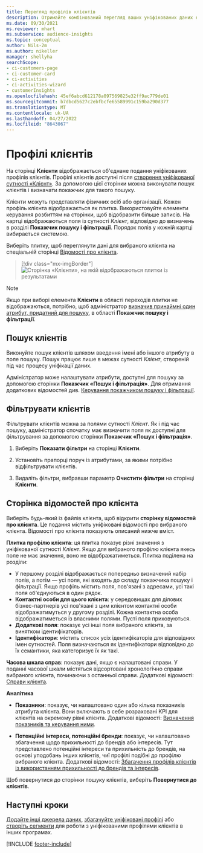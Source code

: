 ```yaml
---
title: Перегляд профілів клієнтів
description: Отримайте комбінований перегляд ваших уніфікованих даних клієнтів.
ms.date: 09/30/2021
ms.reviewer: mhart
ms.subservice: audience-insights
ms.topic: conceptual
author: Nils-2m
ms.author: nikeller
manager: shellyha
searchScope:
- ci-customers-page
- ci-customer-card
- ci-activities
- ci-activities-wizard
- customerInsights
ms.openlocfilehash: 45ef6abcd612178a097569825e32ff9ac779de01
ms.sourcegitcommit: b7dbcd5627c2ebfbcfe65589991c159ba290d377
ms.translationtype: MT
ms.contentlocale: uk-UA
ms.lasthandoff: 04/27/2022
ms.locfileid: "8643067"
---
```

# <a name="customer-profiles"></a>Профілі клієнтів

На сторінці **Клієнти** відображається об'єднане подання уніфікованих профілів клієнтів. Профілі клієнтів доступні після [створення уніфікованої сутності «Клієнт»](data-unification.md). За допомогою цієї сторінки можна виконувати пошук клієнтів і визначати покажчик для такого пошуку.

Клієнти можуть представляти фізичних осіб або організації. Кожен профіль клієнта відображається як плитка. Використовуйте елементи керування розбиттям на сторінки, щоб відобразити більше записів. На картці відображаються поля із сутності *Клієнт*, відповідно до визначень в розділі **Покажчик пошуку і фільтрації**. Порядок полів у кожній картці вибирається системою.

Виберіть плитку, щоб переглянути дані для вибраного клієнта на спеціальній сторінці [Відомості про клієнта](customer-profiles.md#customer-details-page).

> [!div class="mx-imgBorder"] 
> ![Сторінка «Клієнти», на якій відображаються плитки із результатами](media/customers-page-result-tiles-B2C.png "Сторінка «Клієнти», на якій відображаються плитки із результатами")

> [!NOTE]
> Якщо при виборі елемента **Клієнти** в області переходів плитки не відображаються, потрібно, щоб адміністратор [визначив принаймні один атрибут, придатний для пошуку](search-filter-index.md), в області **Покажчик пошуку і фільтрації**.

## <a name="search-for-customers"></a>Пошук клієнтів

Виконуйте пошук клієнтів шляхом введення імені або іншого атрибуту в поле пошуку. Пошук працює лише в межах сутності _Клієнт_, створеній під час процесу уніфікації даних.

Адміністратор може налаштувати атрибути, доступні для пошуку за допомогою сторінки **Покажчик «Пошук і фільтрація»**. Для отримання додаткових відомостей див. [Керування покажчиком пошуку і фільтрації](search-filter-index.md).

## <a name="filter-customers"></a>Фільтрувати клієнтів

Фільтрувати клієнтів можна за полями сутності _Клієнт_. Як і під час пошуку, адміністратор спочатку має визначити поля як доступні для фільтрування за допомогою сторінки **Покажчик «Пошук і фільтрація»**.

1. Виберіть **Показати фільтри** на сторінці **Клієнти**.

1. Установіть прапорці поруч із атрибутами, за якими потрібно відфільтрувати клієнтів.

1. Видаліть фільтри, вибравши параметр **Очистити фільтри** на сторінці **Клієнти**.

## <a name="customer-details-page"></a>Сторінка відомостей про клієнта

Виберіть будь-який із файлів клієнта, щоб відкрити **сторінку відомостей про клієнта**. Це подання містить уніфіковані відомості про вибраного клієнта. Відомості про клієнта показують описаний нижче вміст.

**Плитка профілю клієнта**: ця плитка показує різні значення з уніфікованої сутності _Клієнт_. Якщо для вибраного профілю клієнта якесь поле не має значення, воно не відображатиметься. Плитка поділена на розділи:  
  - У першому розділі відображається попередньо визначений набір полів, а потім — усі поля, які входять до складу покажчика пошуку і фільтрації. Якщо профіль містить поля, пов'язані з адресами, усі такі поля об'єднуються в один рядок. 
  - **Контактні особи для цього клієнта**: у середовищах для ділових бізнес-партнерів усі пов'язані з цим клієнтом контактні особи відображатимуться у другому розділі. Кожна контактна особа відображатиметься із власними полями. Пусті поля приховуються.
  - **Додаткові поля**: показує усі інші поля вибраного клієнта, за винятком ідентифікаторів. 
  - **Ідентифікатори**: містить список усіх ідентифікаторів для відповідних імен сутностей. Поля визначаються як ідентифікатори відповідно до їх семантики, яка категоризує їх як такі.

**Часова шкала справ**: показує дані, якщо є налаштовані справи. У поданні часової шкали містяться відсортовані хронологічно справи вибраного клієнта, починаючи з останньої справи. Додаткові відомості: [Справи клієнта](activities.md).

**Аналітика**  
  - **Показники**: показує, чи налаштовано один або кілька показників атрибута клієнта. Вони включають в себе розраховані KPI для клієнтів на окремому рівні клієнта. Додаткові відомості: [Визначення показників та керування ними](measures.md).

  - **Потенційні інтереси, потенційні бренди**: показує, чи налаштовано збагачення щодо прихильності до брендів або інтересів. Тут представлено потенційні інтереси та прихильність до брендів, на основі уподобань інших клієнтів, чиї профілі подібні до профілю вибраного клієнта. Додаткові відомості: [Збагачення профілів клієнтів із використанням прихильності до брендів та інтересів](enrichment-microsoft.md).

Щоб повернутися до сторінки пошуку клієнтів, виберіть **Повернутися до клієнтів**.

## <a name="next-steps"></a>Наступні кроки

[Додайте інші джерела даних](data-sources.md), [збагачуйте уніфіковані профілі](enrichment-hub.md) або [створіть сегменти](segments.md) для роботи з уніфікованими профілями клієнтів в інших програмах.


[!INCLUDE [footer-include](includes/footer-banner.md)]

